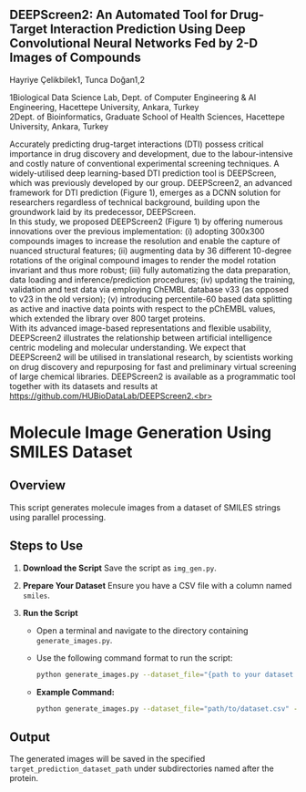 ## DEEPScreen2: An Automated Tool for Drug-Target Interaction Prediction Using Deep Convolutional Neural Networks Fed by 2-D Images of Compounds

Hayriye Çelikbilek1, Tunca Doğan1,2

1Biological Data Science Lab, Dept. of Computer Engineering & AI Engineering, Hacettepe University, Ankara, Turkey <br>
2Dept. of Bioinformatics, Graduate School of Health Sciences, Hacettepe University, Ankara, Turkey

Accurately predicting drug-target interactions (DTI) possess critical importance in drug discovery and development, due to the labour-intensive and costly nature of conventional experimental screening techniques. A widely-utilised deep learning-based DTI prediction tool is DEEPScreen, which was previously developed by our group. DEEPScreen2, an advanced framework for DTI prediction (Figure 1), emerges as a DCNN solution for researchers regardless of technical background, building upon the groundwork laid by its predecessor, DEEPScreen.<br>
In this study, we proposed DEEPScreen2 (Figure 1) by offering numerous innovations over the previous implementation: (i) adopting 300x300 compounds images to increase the resolution and enable the capture of nuanced structural features; (ii) augmenting data by 36 different 10-degree rotations of the original compound images to render the model rotation invariant and thus more robust; (iii) fully automatizing the data preparation, data loading and inference/prediction procedures; (iv) updating the training, validation and test data via employing ChEMBL database v33 (as opposed to v23 in the old version); (v) introducing percentile-60 based data splitting as active and inactive data points with respect to the pChEMBL values, which extended the library over 800 target proteins.<br>
With its advanced image-based representations and flexible usability, DEEPScreen2 illustrates the relationship between artificial intelligence centric modeling and molecular understanding. We expect that DEEPScreen2 will be utilised in translational research, by scientists working on drug discovery and repurposing for fast and preliminary virtual screening of large chemical libraries. DEEPScreen2 is available as a programmatic tool together with its datasets and results at https://github.com/HUBioDataLab/DEEPScreen2.<br>

# Molecule Image Generation Using SMILES Dataset

## Overview
This script generates molecule images from a dataset of SMILES strings using parallel processing.

## Steps to Use

1. **Download the Script**
   Save the script as `img_gen.py`.

2. **Prepare Your Dataset**
   Ensure you have a CSV file with a column named `smiles`.

3. **Run the Script**
   - Open a terminal and navigate to the directory containing `generate_images.py`.
   - Use the following command format to run the script:
     ```bash
     python generate_images.py --dataset_file="{path to your dataset file}" --max_cores="{number of cores}" --target_prediction_dataset_path="{path to save images}" --protein_name="{protein name}"
     ```

   - **Example Command:**
     ```bash
     python generate_images.py --dataset_file="path/to/dataset.csv" --max_cores=4 --target_prediction_dataset_path="path/to/target_prediction_dataset/" --protein_name="AKT"
     ```

## Output
The generated images will be saved in the specified `target_prediction_dataset_path` under subdirectories named after the protein.
